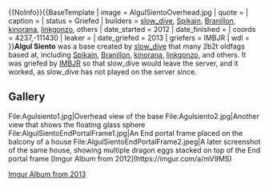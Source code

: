 {{NoInfo}}{{BaseTemplate
| image = AlgulSientoOverhead.jpg
| quote =
| caption =
| status = Griefed
| builders = [slow_dive](https://2b2t.miraheze.org/wiki/slow_dive), [Spikain](https://2b2t.miraheze.org/wiki/Spikain), [Branillon](https://2b2t.miraheze.org/wiki/Branillon), [kinorana](https://2b2t.miraheze.org/wiki/kinorana), [linkgonzo](https://2b2t.miraheze.org/wiki/linkgonzo), others
| date_started = 2012
| date_finished =
| coords = 4237,-111430
| leaker =
| date_griefed = 2013
| griefers = IMBJR
| wdl =
}}**Algul Siento** was a base created by [slow_dive](https://2b2t.miraheze.org/wiki/slow_dive) that many 2b2t oldfags based at, including [Spikain](https://2b2t.miraheze.org/wiki/Spikain), [Branillon](https://2b2t.miraheze.org/wiki/Branillon), [kinorana](https://2b2t.miraheze.org/wiki/kinorana), [linkgonzo](https://2b2t.miraheze.org/wiki/linkgonzo), and others. It was griefed by [IMBJR](https://2b2t.miraheze.org/wiki/IMBJR) so that slow_dive would leave the server, and it worked, as slow_dive has not played on the server since.

## Gallery
<gallery>
File:Agulsiento1.jpg|Overhead view of the base
File:Agulsiento2.jpg|Another view that shows the floating glass sphere
File:AlgulSientoEndPortalFrame1.jpg|An End portal frame placed on the balcony of a house
File:AlgulSientoEndPortalFrame2.jpeg|A later screenshot of the same house, showing multiple dragon eggs stacked on top of the End portal frame
</gallery>[Imgur Album from 2012](https://imgur.com/a/mV9MS)

[Imgur Album from 2013](https://imgur.com/a/o5skq)